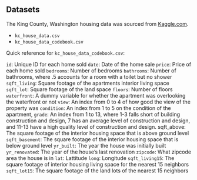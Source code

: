 ## Datasets

The King County, Washington housing data was sourced from [Kaggle.com](https://www.kaggle.com/datasets/harlfoxem/housesalesprediction/data).

- `kc_house_data.csv`
- `kc_house_data_codebook.csv`

Quick reference for `kc_house_data_codebook.csv`:

`id`: Unique ID for each home sold
`date`: Date of the home sale
`price`: Price of each home sold
`bedrooms`: Number of bedrooms
`bathrooms`: Number of bathrooms, where .5 accounts for a room with a toilet but no shower
`sqft_living`: Square footage of the apartments interior living space
`sqft_lot`: Square footage of the land space
`floors`: Number of floors
`waterfront`: A dummy variable for whether the apartment was overlooking the waterfront or not
`view`: An index from 0 to 4 of how good the view of the property was
`condition`: An index from 1 to 5 on the condition of the apartment,
`grade`: An index from 1 to 13, where 1-3 falls short of building construction and design, 7 has an average level of construction and design, and 11-13 have a high quality level of construction and design.
sqft_above: The square footage of the interior housing space that is above ground level
`sqft_basement`: The square footage of the interior housing space that is below ground level
`yr_built`: The year the house was initially built
`yr_renovated`: The year of the house’s last renovation
`zipcode`: What zipcode area the house is in
`lat`: Lattitude
`long`: Longitude
`sqft_living15`: The square footage of interior housing living space for the nearest 15 neighbors
`sqft_lot15`: The square footage of the land lots of the nearest 15 neighbors

